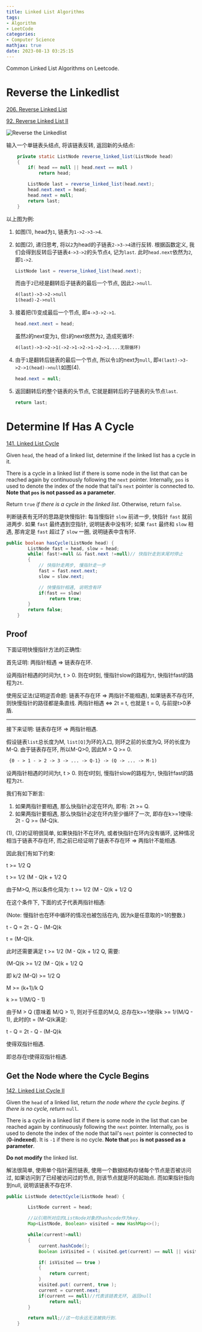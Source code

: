 ```yaml
---
title: Linked List Algorithms
tags: 
- Algorithm
- LeetCode
categories: 
- Computer Science
mathjax: true
date: 2023-08-13 03:25:15
---
```


Common Linked List Algorithms on Leetcode.

<!--more-->

# Reverse the Linkedlist

[206. Reverse Linked List](https://leetcode.com/problems/reverse-linked-list/)

[92. Reverse Linked List II](https://leetcode.com/problems/reverse-linked-list-ii/)

![Reverse the Linkedlist](https://lyk-love.oss-cn-shanghai.aliyuncs.com/Algorithm/Linkedlist%20Algorithms/Reverse%20the%20Linkedlist.png)



输入一个单链表头结点, 将该链表反转, 返回新的头结点:

```java
    private static ListNode reverse_linked_list(ListNode head)
    {
        if( head == null || head.next == null )
            return head;

        ListNode last = reverse_linked_list(head.next);
        head.next.next = head;
        head.next = null;
        return last;
    }
```

以上图为例:

1. 如图(1), head为`1`, 链表为`1->2->3->4`.

2. 如图(2), 递归思考, 将以`2`为head的子链表`2->3->4`进行反转. 根据函数定义, 我们会得到反转后子链表`4->3->2`的头节点`4`, 记为`last`. 此时`head.next`依然为`2`, 即`1->2`. 

   ```java
   ListNode last = reverse_linked_list(head.next);
   ```

   而由于`2`已经是翻转后子链表的最后一个节点, 因此`2->null`.

   ```txt
   4(last)->3->2->null
   1(head)-2->null
   ```

3. 接着把(1)变成最后一个节点, 即`4->3->2->1`.

   ```java
   head.next.next = head;
   ```

   虽然`2`的next变为`1`, 但`1`的next依然为`2`, 造成死循环:

   ```txt
   4(last)->3->2->1(->2->1->2->1->2->1....无限循环)
   ```

4. 由于`1`是翻转后链表的最后一个节点, 所以令`1`的next为`null`, 即`4(last)->3->2->1(head)->null`如图(4).

   ```java
   head.next = null;
   ```

5. 返回翻转后的整个链表的头节点, 它就是翻转后的子链表的头节点`last`.

   ```java
   return last;
   ```

   



# Determine If Has A Cycle

[141. Linked List Cycle](https://leetcode.com/problems/linked-list-cycle/)

Given `head`, the head of a linked list, determine if the linked list has a cycle in it.

There is a cycle in a linked list if there is some node in the list that can be reached again by continuously following the `next` pointer. Internally, `pos` is used to denote the index of the node that tail's `next` pointer is connected to. **Note that `pos` is not passed as a parameter**.

Return `true` *if there is a cycle in the linked list*. Otherwise, return `false`.

判断链表有无环的思路是快慢指针: 每当慢指针 `slow` 前进一步, 快指针 `fast` 就前进两步. 如果 `fast` 最终遇到空指针, 说明链表中没有环; 如果 `fast` 最终和 `slow` 相遇, 那肯定是 `fast` 超过了 `slow` 一圈, 说明链表中含有环.

```java
public boolean hasCycle(ListNode head) {
        ListNode fast = head, slow = head;
        while( fast!=null && fast.next !=null)// 快指针走到末尾时停止
        {
            // 快指针走两步, 慢指针走一步
            fast = fast.next.next;
            slow = slow.next;

            // 快慢指针相遇, 说明含有环
            if(fast == slow)
                return true;
        }
        return false;
    }
```



## Proof

下面证明快慢指针方法的正确性:



首先证明: 两指针相遇 => 链表存在环.

设两指针相遇的时间为t, t > 0. 则在t时刻, 慢指针slow的路程为`t`, 快指针fast的路程为`2t`.

使用反证法(证明逆否命题: 链表不存在环 => 两指针不能相遇), 如果链表不存在环, 则快慢指针的路径都是条直线. 两指针相遇 <=> 2t = t, 也就是 t = 0, 与前提t>0矛盾.

***

接下来证明: 链表存在环 => 两指针相遇.

假设链表`list`总长度为M, `list[Q]`为环的入口, 则环之前的长度为Q, 环的长度为M-Q. 由于链表存在环, 所以M-Q>0, 因此M > Q >= 0.

```txt
 {0 - > 1 - > 2 -> 3 -> ... -> Q-1} -> (Q -> ... -> M-1)
```

设两指针相遇的时间为t, t > 0. 则在t时刻, 慢指针slow的路程为`t`, 快指针fast的路程为`2t`.

我们有如下断言:

1. 如果两指针要相遇, 那么快指针必定在环内, 即有: 2t >= Q.
2. 如果两指针要相遇, 那么快指针必定在环内至少循环了一次, 即存在k>=1使得: 2t - Q >= (M-Q)k.

(1), (2)的证明很简单, 如果快指针不在环内, 或者快指针在环内没有循环, 这种情况相当于链表不存在环, 而之前已经证明了链表不存在环 => 两指针不能相遇.

因此我们有如下约束:

t >= 1/2 Q

t >= 1/2 (M - Q)k + 1/2 Q

由于M>Q, 所以条件化简为: t >= 1/2 (M - Q)k + 1/2 Q



在这个条件下, 下面的式子代表两指针相遇:

(Note: 慢指针也在环中循环的情况也被包括在内, 因为k是任意取的>1的整数.)

t - Q = 2t - Q -  (M-Q)k

t = (M-Q)k.



此时还需要满足 t >= 1/2 (M - Q)k + 1/2 Q, 需要:

(M-Q)k >= 1/2 (M - Q)k + 1/2 Q

即 k/2 (M-Q) >= 1/2 Q

M >= (k+1)/k Q

k >= 1/(M/Q - 1)



由于M > Q (意味着 M/Q > 1), 则对于任意的M,Q, 总存在k>=1使得k >= 1/(M/Q - 1), 此时的t = (M-Q)k满足:

t - Q = 2t - Q -  (M-Q)k

使得双指针相遇.

即总存在t使得双指针相遇.

## Get the Node where the Cycle Begins

[142. Linked List Cycle II](https://leetcode.com/problems/linked-list-cycle-ii/)

Given the `head` of a linked list, return *the node where the cycle begins. If there is no cycle, return* `null`.

There is a cycle in a linked list if there is some node in the list that can be reached again by continuously following the `next` pointer. Internally, `pos` is used to denote the index of the node that tail's `next` pointer is connected to (**0-indexed**). It is `-1` if there is no cycle. **Note that** `pos` **is not passed as a parameter**.

**Do not modify** the linked list.



解法很简单, 使用单个指针遍历链表, 使用一个数据结构存储每个节点是否被访问过, 如果访问到了已经被访问过的节点, 则该节点就是环的起始点. 而如果指针指向到null, 说明该链表不存在环.

```java
public ListNode detectCycle(ListNode head) {

        ListNode current = head;

        //以引用所对应的ListNode对象的hashcode作为key.
        Map<ListNode, Boolean> visited = new HashMap<>();

        while(current!=null)
        {
            current.hashCode();
            Boolean isVisited = ( visited.get(current) == null || visited.get(current) == false )? false: true;

            if( isVisited == true )
            {
                return current;
            }
            visited.put( current, true );
            current = current.next;
            if(current == null)//代表该链表无环, 返回null
                return null;
        }

        return null;//这一句永远无法被执行到.
    }
```

